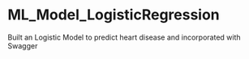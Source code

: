 # ML_Model_LogisticRegression
Built an Logistic Model to predict heart disease and incorporated with Swagger
